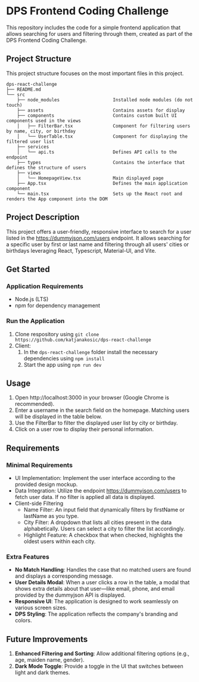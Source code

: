 # DPS Frontend Coding Challenge

This repository includes the code for a simple frontend application that allows searching for users and filtering through them, created as part of the DPS Frontend Coding Challenge. 

## Project Structure

This project structure focuses on the most important files in this project. 

```
dps-react-challenge
├── README.md
└── src
    ├── node_modules                    Installed node modules (do not touch)
    ├── assets                          Contains assets for display
    ├── components                      Contains custom built UI components used in the views
    │   ├── FilterBar.tsx               Component for filtering users by name, city, or birthday
    │   └── UserTable.tsx               Component for displaying the filtered user list
    ├── services                    
    │   └── api.ts                      Defines API calls to the endpoint
    ├── types                           Contains the interface that defines the structure of users
    ├── views
    │   └── HomepageView.tsx            Main displayed page                         
    ├── App.tsx                         Defines the main application component
    └── main.tsx                        Sets up the React root and renders the App component into the DOM

```

## Project Description

This project offers a user-friendly, responsive interface to search for a user listed in the  https://dummyjson.com/users endpoint. It allows searching for a specific user by first or last name and filtering through all users' cities or birthdays leveraging React, Typescript, Material-UI, and Vite.


## Get Started

### Application Requirements
  - Node.js (LTS)
  - npm for dependency management

### Run the Application

1. Clone respository using `git clone https://github.com/katjanakosic/dps-react-challenge`
2. Client:
   1. In the `dps-react-challenge` folder install the necessary dependencies using `npm install`
   2. Start the app using `npm run dev`


## Usage
1. Open http://localhost:3000 in your browser (Google Chrome is recommended).
2. Enter a username in the search field on the homepage. Matching users will be displayed in the table below.
3. Use the FilterBar to filter the displayed user list by city or birthday.
4. Click on a user row to display their personal information.


## Requirements

### Minimal Requirements
- UI Implementation: Implement the user interface according to the provided design mockup.
- Data Integration: Utilize the endpoint https://dummyjson.com/users to fetch user data. If no filter is applied all data is displayed.
- Client-side Filtering
    * Name Filter: An input field that dynamically filters by firstName or lastName as you type.
    * City Filter: A dropdown that lists all cities present in the data alphabetically. Users can select a city to filter the list accordingly.
    * Highlight Feature: A checkbox that when checked, highlights the oldest users within each city.

### Extra Features
- **No Match Handling**: Handles the case that no matched users are found and displays a corresponding message.
- **User Details Modal**: When a user clicks a row in the table, a modal that shows extra details about that user—like email, phone, and email provided by the dummyjson API is displayed. 
- **Responsive UI**: The application is designed to work seamlessly on various screen sizes.
- **DPS Styling**: The application reflects the company's branding and colors.


## Future Improvements

1. **Enhanced Filtering and Sorting**: Allow additional filtering options (e.g., age, maiden name, gender).
2. **Dark Mode Toggle**: Provide a toggle in the UI that switches between light and dark themes.

